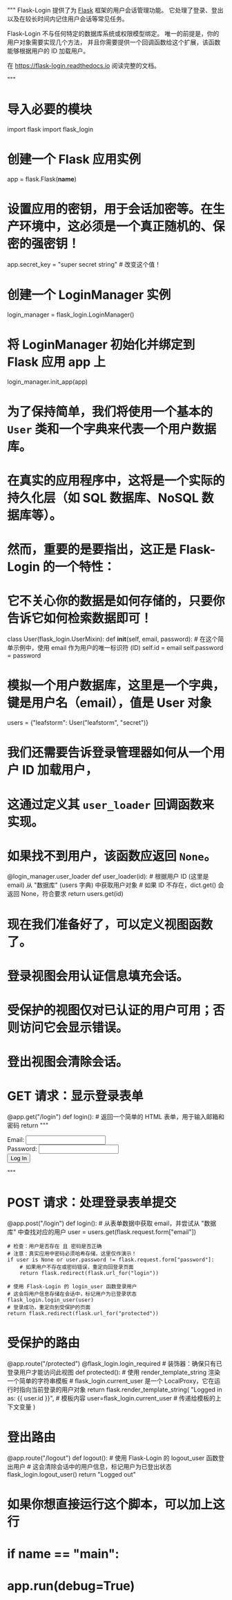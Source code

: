"""
Flask-Login 提供了为 [Flask][] 框架的用户会话管理功能。
它处理了登录、登出以及在较长时间内记住用户会话等常见任务。

Flask-Login 不与任何特定的数据库系统或权限模型绑定。
唯一的前提是，你的用户对象需要实现几个方法，
并且你需要提供一个回调函数给这个扩展，该函数能够根据用户的 ID 加载用户。

在 <https://flask-login.readthedocs.io> 阅读完整的文档。

[Flask]: https://flask.palletsprojects.com
"""

# 导入必要的模块
import flask
import flask_login

# 创建一个 Flask 应用实例
app = flask.Flask(__name__)
# 设置应用的密钥，用于会话加密等。在生产环境中，这必须是一个真正随机的、保密的强密钥！
app.secret_key = "super secret string"  # 改变这个值！

# 创建一个 LoginManager 实例
login_manager = flask_login.LoginManager()
# 将 LoginManager 初始化并绑定到 Flask 应用 app 上
login_manager.init_app(app)


# 为了保持简单，我们将使用一个基本的 `User` 类和一个字典来代表一个用户数据库。
# 在真实的应用程序中，这将是一个实际的持久化层（如 SQL 数据库、NoSQL 数据库等）。
# 然而，重要的是要指出，这正是 Flask-Login 的一个特性：
# 它不关心你的数据是如何存储的，只要你告诉它如何检索数据即可！
class User(flask_login.UserMixin):
    def __init__(self, email, password):
        # 在这个简单示例中，使用 email 作为用户的唯一标识符 (ID)
        self.id = email
        self.password = password

# 模拟一个用户数据库，这里是一个字典，键是用户名（email），值是 User 对象
users = {"leafstorm": User("leafstorm", "secret")}


# 我们还需要告诉登录管理器如何从一个用户 ID 加载用户，
# 这通过定义其 `user_loader` 回调函数来实现。
# 如果找不到用户，该函数应返回 `None`。
@login_manager.user_loader
def user_loader(id):
    # 根据用户 ID (这里是 email) 从 "数据库" (users 字典) 中获取用户对象
    # 如果 ID 不存在，dict.get() 会返回 None，符合要求
    return users.get(id)


# 现在我们准备好了，可以定义视图函数了。
# 登录视图会用认证信息填充会话。
# 受保护的视图仅对已认证的用户可用；否则访问它会显示错误。
# 登出视图会清除会话。

# GET 请求：显示登录表单
@app.get("/login")
def login():
    # 返回一个简单的 HTML 表单，用于输入邮箱和密码
    return """<form method=post>
      Email: <input name="email"><br>
      Password: <input name="password" type=password><br>
      <button>Log In</button>
    </form>"""


# POST 请求：处理登录表单提交
@app.post("/login")
def login():
    # 从表单数据中获取 email，并尝试从 "数据库" 中查找对应的用户
    user = users.get(flask.request.form["email"])

    # 检查：用户是否存在 且 密码是否正确
    # 注意：真实应用中密码必须哈希存储，这里仅作演示！
    if user is None or user.password != flask.request.form["password"]:
        # 如果用户不存在或密码错误，重定向回登录页面
        return flask.redirect(flask.url_for("login"))

    # 使用 Flask-Login 的 login_user 函数登录用户
    # 这会将用户信息存储在会话中，标记用户为已登录状态
    flask_login.login_user(user)
    # 登录成功，重定向到受保护的页面
    return flask.redirect(flask.url_for("protected"))


# 受保护的路由
@app.route("/protected")
@flask_login.login_required # 装饰器：确保只有已登录用户才能访问此视图
def protected():
    # 使用 render_template_string 渲染一个简单的字符串模板
    # flask_login.current_user 是一个 LocalProxy，它在运行时指向当前登录的用户对象
    return flask.render_template_string(
        "Logged in as: {{ user.id }}", # 模板内容
        user=flask_login.current_user # 传递给模板的上下文变量
    )


# 登出路由
@app.route("/logout")
def logout():
    # 使用 Flask-Login 的 logout_user 函数登出用户
    # 这会清除会话中的用户信息，标记用户为已登出状态
    flask_login.logout_user()
    return "Logged out"


# 如果你想直接运行这个脚本，可以加上这行
# if __name__ == "__main__":
#     app.run(debug=True)